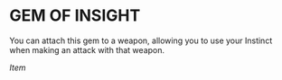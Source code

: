 # GEM OF INSIGHT

You can attach this gem to a weapon, allowing you to use your Instinct when making an attack with that weapon.

*Item*
